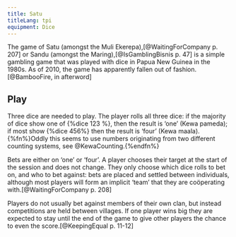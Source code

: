 ```yaml
---
title: Satu
titleLang: tpi
equipment: Dice
---
```


<p class="lead">
The game of <span lang="kew" class="aka noun">Satu</span> (amongst the Muli Ekerepa),[@WaitingForCompany p. 207] or <span lang="mbw" class="aka noun">Sandu</span> (amongst the Maring),[@IsGamblingBisnis p. 47] is a simple gambling game that was played with dice in Papua New Guinea in the 1980s. As of 2010, the game has apparently fallen out of fashion.[@BambooFire, in afterword]
</p>

## Play

Three dice are needed to play. The player rolls all three dice: if the majority of dice show one of {%dice 123 %}, then the result is ‘one’ (Kewa <span lang="kew">pameda</span>); if most show {%dice 456%} then the result is ‘four’ (Kewa <span lang="kew">maala</span>).{%fn%}Oddly this seems to use numbers originating from two different counting systems, see @KewaCounting.{%endfn%}

Bets are either on ‘one’ or ‘four’. A player chooses their target at the start of the session and does not change. They only choose which dice rolls to bet on, and who to bet against: bets are placed and settled between individuals, although most players will form an implicit ‘team’ that they are coöperating with.[@WaitingForCompany p. 208]

Players do not usually bet against members of their own clan, but instead competitions are held between villages. If one player wins big they are expected to stay until the end of the game to give other players the chance to even the score.[@KeepingEqual p. 11-12]
